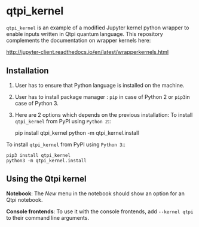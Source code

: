 qtpi_kernel
===========

``qtpi_kernel`` is an example of a modified Jupyter kernel python wrapper to 
enable inputs written in Qtpi quantum language. This repository complements the 
documentation on wrapper kernels here:  

http://jupyter-client.readthedocs.io/en/latest/wrapperkernels.html

Installation
------------
1. User has to ensure that Python language is installed on the machine. 
2. User has to install package manager :
``pip`` in case of Python 2 or ``pip3``in case of Python 3.

3. Here are 2 options which depends on the previous installation:
To install ``qtpi_kernel`` from PyPI using ``Python 2``::

    pip install qtpi_kernel
    python -m qtpi_kernel.install
    

To install ``qtpi_kernel`` from PyPI using ``Python 3``::

    pip3 install qtpi_kernel
    python3 -m qtpi_kernel.install

Using the Qtpi kernel
---------------------
**Notebook**: The *New* menu in the notebook should show an option for an Qtpi notebook.

**Console frontends**: To use it with the console frontends, add ``--kernel qtpi`` to
their command line arguments.
